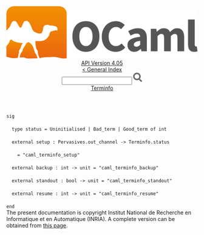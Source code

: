 <!-- ((! set title API !)) ((! set documentation !)) ((! set api !)) ((! set nobreadcrumb !)) -->
<div class="api"><header><nav class="toc brand"><a class="brand" href="https://ocaml.org/"><img src="colour-logo-gray.svg" class="svg" alt="OCaml"></a></nav><nav class="toc"><div class="toc_version"><a href="/docs" id="version-select">API Version 4.05</a></div><a href="index.html">&lt; General Index</a><div class="api_search"><input type="text" name="apisearch" id="api_search" oninput="mySearch(false);" onkeypress="this.oninput();" onclick="this.oninput();" onpaste="this.oninput();">
<img src="search_icon.svg" alt="Search" class="svg" onclick="mySearch(false)"></div>
<div id="search_results"></div><div class="toc_title"><a href="Terminfo.html">Terminfo</a></div><ul></ul></nav></header>
<code class="code"><span class="keyword">sig</span><br>
&nbsp;&nbsp;<span class="keyword">type</span>&nbsp;status&nbsp;=&nbsp;<span class="constructor">Uninitialised</span>&nbsp;<span class="keywordsign">|</span>&nbsp;<span class="constructor">Bad_term</span>&nbsp;<span class="keywordsign">|</span>&nbsp;<span class="constructor">Good_term</span>&nbsp;<span class="keyword">of</span>&nbsp;int<br>
&nbsp;&nbsp;<span class="keyword">external</span>&nbsp;setup&nbsp;:&nbsp;<span class="constructor">Pervasives</span>.out_channel&nbsp;<span class="keywordsign">-&gt;</span>&nbsp;<span class="constructor">Terminfo</span>.status<br>
&nbsp;&nbsp;&nbsp;&nbsp;=&nbsp;<span class="string">"caml_terminfo_setup"</span><br>
&nbsp;&nbsp;<span class="keyword">external</span>&nbsp;backup&nbsp;:&nbsp;int&nbsp;<span class="keywordsign">-&gt;</span>&nbsp;unit&nbsp;=&nbsp;<span class="string">"caml_terminfo_backup"</span><br>
&nbsp;&nbsp;<span class="keyword">external</span>&nbsp;standout&nbsp;:&nbsp;bool&nbsp;<span class="keywordsign">-&gt;</span>&nbsp;unit&nbsp;=&nbsp;<span class="string">"caml_terminfo_standout"</span><br>
&nbsp;&nbsp;<span class="keyword">external</span>&nbsp;resume&nbsp;:&nbsp;int&nbsp;<span class="keywordsign">-&gt;</span>&nbsp;unit&nbsp;=&nbsp;<span class="string">"caml_terminfo_resume"</span><br>
<span class="keyword">end</span></code><div class="copyright">The present documentation is copyright Institut National de Recherche en Informatique et en Automatique (INRIA). A complete version can be obtained from <a href="http://caml.inria.fr/pub/docs/manual-ocaml/">this page</a>.</div></div>